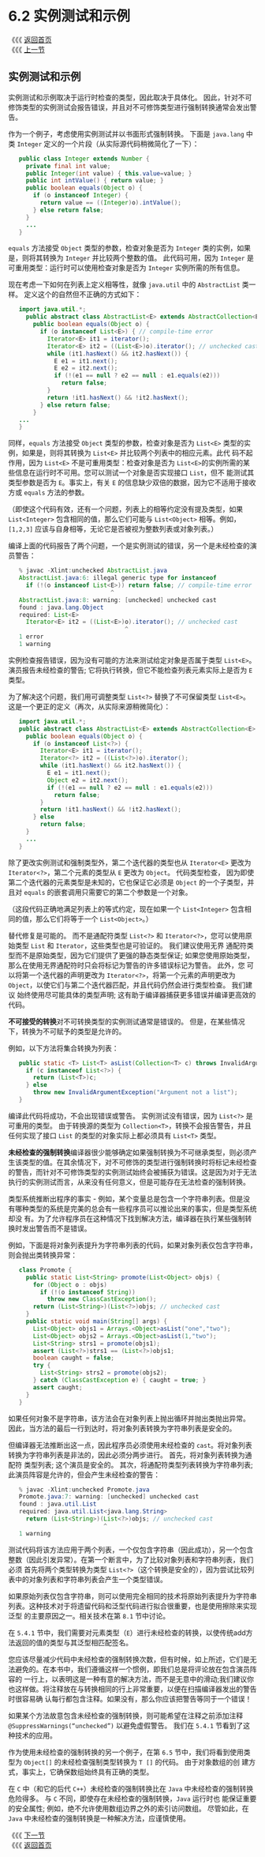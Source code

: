 # 6.2 实例测试和示例

《《《 [返回首页](../../)   
 《《《 [上一节](6.1-ke-ding-yi-lei-xing.md)

## 实例测试和示例

实例测试和示例取决于运行时检查的类型，因此取决于具体化。 因此，针对不可修饰类型的实例测试会报告错误，并且对不可修饰类型进行强制转换通常会发出警告。

作为一个例子，考虑使用实例测试并以书面形式强制转换。 下面是 `java.lang` 中类 `Integer` 定义的一个片段（从实际源代码稍微简化了一下）：

```java
   public class Integer extends Number {
     private final int value;
     public Integer(int value) { this.value=value; }
     public int intValue() { return value; }
     public boolean equals(Object o) {
       if (o instanceof Integer) {
         return value == ((Integer)o).intValue();
       } else return false;
     }
     ...
   }
```

`equals` 方法接受 `Object` 类型的参数，检查对象是否为 `Integer` 类的实例，如果是，则将其转换为 `Integer` 并比较两个整数的值。 此代码可用，因为 `Integer` 是可重用类型：运行时可以使用检查对象是否为 `Integer` 实例所需的所有信息。

现在考虑一下如何在列表上定义相等性，就像 `java.util` 中的 `AbstractList` 类一样。 定义这个的自然但不正确的方式如下：

```java
   import java.util.*;
     public abstract class AbstractList<E> extends AbstractCollection<E> implements List<E> {
       public boolean equals(Object o) {
         if (o instanceof List<E>) { // compile-time error
           Iterator<E> it1 = iterator();
           Iterator<E> it2 = ((List<E>)o).iterator(); // unchecked cast
           while (it1.hasNext() && it2.hasNext()) {
             E e1 = it1.next();
             E e2 = it2.next();
             if (!(e1 == null ? e2 == null : e1.equals(e2)))
               return false;
           }
           return !it1.hasNext() && !it2.hasNext();
         } else return false;
       }       
   ...
   }
```

同样，`equals` 方法接受 `Object` 类型的参数，检查对象是否为 `List<E>` 类型的实例，如果是，则将其转换为 `List<E>` 并比较两个列表中的相应元素。此代 码不起作用，因为 `List<E>` 不是可重用类型：检查对象是否为 `List<E>`的实例所需的某些信息在运行时不可用。您可以测试一个对象是否实现接口 `List`，但不 能测试其类型参数是否为 `E`。事实上，有关 `E` 的信息缺少双倍的数据，因为它不适用于接收方或 `equals` 方法的参数。

（即使这个代码有效，还有一个问题，列表上的相等约定没有提及类型，如果 `List<Integer>` 包含相同的值，那么它们可能与 `List<Object>` 相等。例如， `[1,2,3]` 应该与自身相等，无论它是否被视为整数列表或对象列表。）

编译上面的代码报告了两个问题，一个是实例测试的错误，另一个是未经检查的演员警告：

```java
   % javac -Xlint:unchecked AbstractList.java
   AbstractList.java:6: illegal generic type for instanceof
     if (!(o instanceof List<E>)) return false; // compile-time error
                             ^
   AbstractList.java:8: warning: [unchecked] unchecked cast
   found : java.lang.Object
   required: List<E>
     Iterator<E> it2 = ((List<E>)o).iterator(); // unchecked cast
                                 ^
   1 error
   1 warning
```

实例检查报告错误，因为没有可能的方法来测试给定对象是否属于类型 `List<E>`。 演员报告未经检查的警告; 它将执行转换，但它不能检查列表元素实际上是否为 `E` 类型。

为了解决这个问题，我们用可调整类型 `List<?>` 替换了不可保留类型 `List<E>`。 这是一个更正的定义（再次，从实际来源稍微简化）：

```java
   import java.util.*;
   public abstract class AbstractList<E> extends AbstractCollection<E> implements List<E> {
     public boolean equals(Object o) {
       if (o instanceof List<?>) {
         Iterator<E> it1 = iterator();
         Iterator<?> it2 = ((List<?>)o).iterator();
         while (it1.hasNext() && it2.hasNext()) {
           E e1 = it1.next();
           Object e2 = it2.next();
           if (!(e1 == null ? e2 == null : e1.equals(e2)))
             return false;
         }
         return !it1.hasNext() && !it2.hasNext();
       } else 
         return false;
     }
     ...
   }
```

除了更改实例测试和强制类型外，第二个迭代器的类型也从 `Iterator<E>` 更改为 `Iterator<?>`，第二个元素的类型从 `E` 更改为 `Object`。 代码类型检查， 因为即使第二个迭代器的元素类型是未知的，它也保证它必须是 `Object` 的一个子类型，并且对 `equals` 的嵌套调用只需要它的第二个参数是一个对象。

（这段代码正确地满足列表上的等式约定，现在如果一个 `List<Integer>` 包含相同的值，那么它们将等于一个 `List<Object>`。）

替代修复是可能的。 而不是通配符类型 `List<?>` 和 `Iterator<?>`，您可以使用原始类型 `List` 和 `Iterator`，这些类型也是可验证的。 我们建议使用无界 通配符类型而不是原始类型，因为它们提供了更强的静态类型保证; 如果您使用原始类型，那么在使用无界通配符时只会将标记为警告的许多错误标记为警告。 此外，您 可以将第一个迭代器的声明更改为 `Iterator<?>`，将第一个元素的声明更改为 `Object`，以使它们与第二个迭代器匹配，并且代码仍然会进行类型检查。 我们建议 始终使用尽可能具体的类型声明; 这有助于编译器捕获更多错误并编译更高效的代码。

**不可接受的转换**对不可转换类型的实例测试通常是错误的。 但是，在某些情况下，转换为不可赋予的类型是允许的。

例如，以下方法将集合转换为列表：

```java
   public static <T> List<T> asList(Collection<T> c) throws InvalidArgumentException {
     if (c instanceof List<?>) {
       return (List<T>)c;
     } else 
       throw new InvalidArgumentException("Argument not a list");
   }
```

编译此代码将成功，不会出现错误或警告。 实例测试没有错误，因为 `List<?>` 是可重用的类型。 由于转换源的类型为 `Collection<T>`，转换不会报告警告，并且 任何实现了接口 `List` 的类型的对象实际上都必须具有 `List<T>` 类型。

**未经检查的强制转换**编译器很少能够确定如果强制转换为不可继承类型，则必须产生该类型的值。在其余情况下，对不可修饰的类型进行强制转换时将标记未经检查 的警告，而针对不可修饰类型的实例测试始终会被捕获为错误。这是因为对于无法执行的实例测试而言，从来没有任何意义，但是可能存在无法检查的强制转换。

类型系统推断出程序的事实 - 例如，某个变量总是包含一个字符串列表。但是没有哪种类型的系统是完美的总会有一些程序员可以推论出来的事实，但是类型系统却没 有。为了允许程序员在这种情况下找到解决方法，编译器在执行某些强制转换时发出警告而不是错误。

例如，下面是将对象列表提升为字符串列表的代码，如果对象列表仅包含字符串，则会抛出类转换异常：

```java
   class Promote {
     public static List<String> promote(List<Object> objs) {
       for (Object o : objs)
         if (!(o instanceof String))
           throw new ClassCastException();
       return (List<String>)(List<?>)objs; // unchecked cast
     }
     public static void main(String[] args) {
       List<Object> objs1 = Arrays.<Object>asList("one","two");
       List<Object> objs2 = Arrays.<Object>asList(1,"two");
       List<String> strs1 = promote(objs1);
       assert (List<?>)strs1 == (List<?>)objs1;
       boolean caught = false;
       try {
         List<String> strs2 = promote(objs2);
       } catch (ClassCastException e) { caught = true; }
       assert caught;
     }
   }
```

如果任何对象不是字符串，该方法会在对象列表上抛出循环并抛出类抛出异常。 因此，当方法的最后一行到达时，将对象列表转换为字符串列表是安全的。

但编译器无法推断出这一点，因此程序员必须使用未经检查的 `cast`。将对象列表转换为字符串列表是非法的，因此必须分两步进行。 首先，将对象列表转换为通配符 类型列表; 这个演员是安全的。 其次，将通配符类型列表转换为字符串列表; 此演员阵容是允许的，但会产生未经检查的警告：

```java
   % javac -Xlint:unchecked Promote.java
   Promote.java:7: warning: [unchecked] unchecked cast
   found : java.util.List
   required: java.util.List<java.lang.String>
     return (List<String>)(List<?>)objs; // unchecked cast
                           ^
   1 warning
```

测试代码将该方法应用于两个列表，一个仅包含字符串（因此成功），另一个包含整数（因此引发异常）。在第一个断言中，为了比较对象列表和字符串列表，我们必须 首先将两个类型转换为类型 `List<?>`（这个转换是安全的），因为尝试比较列表中的对象列表和字符串列表会产生一个类型错误。

如果原始列表仅包含字符串，则可以使用完全相同的技术将原始列表提升为字符串列表。这种技术对于将遗留代码和泛型代码进行拟合很重要，也是使用擦除来实现泛型 的主要原因之一。相关技术在第 `8.1` 节中讨论。

在 `5.4.1` 节中，我们需要对元素类型（`E`）进行未经检查的转换，以使传统add方法返回的值的类型与其泛型相匹配签名。

您应该尽量减少代码中未经检查的强制转换次数，但有时候，如上所述，它们是无法避免的。在本书中，我们遵循这样一个惯例，即我们总是将评论放在包含演员阵容的 一行上，以表明这是一种有意的解决方法，而不是无意中的滑动;我们建议你也这样做。将注释放在与转换相同的行上非常重要，以便在扫描编译器发出的警告时很容易确 认每行都包含注释。如果没有，那么你应该把警告等同于一个错误！

如果某个方法故意包含未经检查的强制转换，则可能希望在注释之前添加注释 `@SuppressWarnings(“unchecked”)` 以避免虚假警告。 我们在 `5.4.1` 节看到了这 种技术的应用。

作为使用未经检查的强制转换的另一个例子，在第 `6.5` 节中，我们将看到使用类型为 `Object[]` 的未经检查强制类型转换为 `T []` 的代码。 由于对象数组的创 建方式，事实上，它确保数组始终具有正确的类型。

在 `C` 中（和它的后代 `C++`）未经检查的强制转换比在 `Java` 中未经检查的强制转换危险得多。 与 `C` 不同，即使存在未经检查的强制转换，`Java` 运行时也 能保证重要的安全属性; 例如，绝不允许使用数组边界之外的索引访问数组。 尽管如此，在 `Java` 中未经检查的强制转换是一种解决方法，应谨慎使用。

《《《 [下一节](6.3-yi-chang-chu-li.md)   
 《《《 [返回首页](../../)

